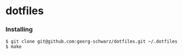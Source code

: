 # dotfiles

### Installing

```console
$ git clone git@github.com:georg-schwarz/dotfiles.git ~/.dotfiles
$ make
```
